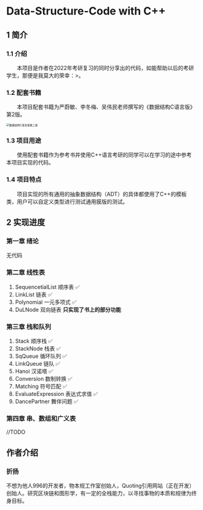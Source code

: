# Data-Structure-Code with C++

## 1 简介

### 1.1 介绍

&emsp;&emsp;本项目是作者在2022年考研复习的同时分享出的代码，如能帮助以后的考研学生，那便是我莫大的荣幸：>。

### 1.2 配套书籍

&emsp;&emsp;本项目配套书籍为严蔚敏、李冬梅、吴伟民老师撰写的《数据结构C语言版》第2版。

<img src="http://nordream-photo.oss-cn-beijing.aliyuncs.com/img/typora/a686c9177f3e6709f5de08c332c79f3df8dc552b" alt="数据结构C语言版第二版" style="zoom: 50%;" />

### 1.3 项目用途

&emsp;&emsp;使用配套书籍作为参考书并使用C++语言考研的同学可以在学习的途中参考本项目实现的代码。

### 1.4 项目特点

&emsp;&emsp;项目实现的所有通用的抽象数据结构（ADT）的具体都使用了C++的模板类，用户可以自定义类型进行测试通用膜版的测试。

## 2 实现进度
### 第一章 绪论

无代码

### 第二章 线性表

1. SequencetialList 顺序表 :white_check_mark:
2. LinkList 链表 :white_check_mark:
3. Polynomial 一元多项式 :white_check_mark:
4. DuLNode 双向链表 **只实现了书上的部分功能**

### 第三章 栈和队列

1. Stack 顺序栈 :white_check_mark:
2. StackNode 栈表 :white_check_mark:
3. SqQueue 循环队列 :white_check_mark:
4. LinkQueue 链队 :white_check_mark:
5. Hanoi 汉诺塔  :white_check_mark:
6. Conversion 数制转换 :white_check_mark:
7. Matching 符号匹配 :white_check_mark:
8. EvaluateExpression 表达式求值 :white_check_mark:
9. DancePartner 舞伴问题  :white_check_mark:

### 第四章 串、数组和广义表

//TODO

## 作者介绍

### 折扬

不想为他人996的开发者，物本规工作室创始人，Quoting引用网站（正在开发）创始人。研究区块链和图形学，有一定的全栈能力，以寻找事物的本质和规律为终身目标。

